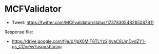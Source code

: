 # MCFValidator

* Tweet: https://twitter.com/MCFvalidator/status/1737830548285087811

Response file:

* https://drive.google.com/file/d/1pX0MlT6TLYz2jhvaC8UmDvdZY1-qs_C1/view?usp=sharing
